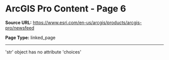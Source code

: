# ArcGIS Pro Content - Page 6

**Source URL:** https://www.esri.com/en-us/arcgis/products/arcgis-pro/newsfeed

**Page Type:** linked_page

---

'str' object has no attribute 'choices'